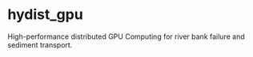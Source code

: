 # hydist_gpu
High-performance distributed GPU Computing for river bank failure and sediment transport. 
